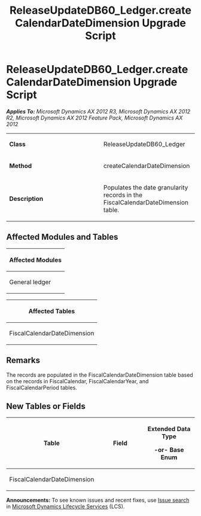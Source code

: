 ﻿---
title: ReleaseUpdateDB60_Ledger.createCalendarDateDimension Upgrade Script
TOCTitle: ReleaseUpdateDB60_Ledger.createCalendarDateDimension Upgrade Script
ms:assetid: 14144c0c-3bb0-f443-c0e6-ed17d6b91af2
ms:mtpsurl: https://msdn.microsoft.com/en-us/library/JJ718503(v=AX.60)
ms:contentKeyID: 49706786
ms.date: 05/18/2015
mtps_version: v=AX.60
---

# ReleaseUpdateDB60\_Ledger.createCalendarDateDimension Upgrade Script 


_**Applies To:** Microsoft Dynamics AX 2012 R3, Microsoft Dynamics AX 2012 R2, Microsoft Dynamics AX 2012 Feature Pack, Microsoft Dynamics AX 2012_

<table>
<colgroup>
<col style="width: 50%" />
<col style="width: 50%" />
</colgroup>
<tbody>
<tr class="odd">
<td><p><strong>Class</strong></p></td>
<td><p>ReleaseUpdateDB60_Ledger</p></td>
</tr>
<tr class="even">
<td><p><strong>Method</strong></p></td>
<td><p>createCalendarDateDimension</p></td>
</tr>
<tr class="odd">
<td><p><strong>Description</strong></p></td>
<td><p>Populates the date granularity records in the FiscalCalendarDateDimension table.</p></td>
</tr>
</tbody>
</table>


## Affected Modules and Tables

<table>
<colgroup>
<col style="width: 100%" />
</colgroup>
<thead>
<tr class="header">
<th><p>Affected Modules</p></th>
</tr>
</thead>
<tbody>
<tr class="odd">
<td><p>General ledger</p></td>
</tr>
</tbody>
</table>


<table>
<colgroup>
<col style="width: 100%" />
</colgroup>
<thead>
<tr class="header">
<th><p>Affected Tables</p></th>
</tr>
</thead>
<tbody>
<tr class="odd">
<td><p>FiscalCalendarDateDimension</p></td>
</tr>
</tbody>
</table>


## Remarks

The records are populated in the FiscalCalendarDateDimension table based on the records in FiscalCalendar, FiscalCalendarYear, and FiscalCalendarPeriod tables.

## New Tables or Fields

<table>
<colgroup>
<col style="width: 33%" />
<col style="width: 33%" />
<col style="width: 33%" />
</colgroup>
<thead>
<tr class="header">
<th><p>Table</p></th>
<th><p>Field</p></th>
<th><p>Extended Data Type</p>
<p>-or- Base Enum</p></th>
</tr>
</thead>
<tbody>
<tr class="odd">
<td><p>FiscalCalendarDateDimension</p></td>
<td><p></p></td>
<td><p></p></td>
</tr>
</tbody>
</table>

  
**Announcements:** To see known issues and recent fixes, use [Issue search](http://go.microsoft.com/fwlink/?linkid=389258) in [Microsoft Dynamics Lifecycle Services](http://go.microsoft.com/fwlink/?linkid=306505) (LCS).

